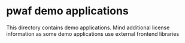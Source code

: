 pwaf demo applications
====

This directory contains demo applications. Mind additional license information as some demo applications use external frontend libraries